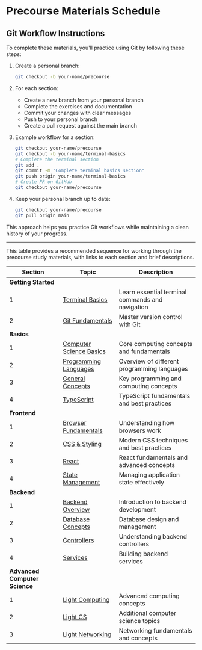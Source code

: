 # Precourse Materials Schedule

## Git Workflow Instructions

To complete these materials, you'll practice using Git by following these steps:

1. Create a personal branch:
   ```bash
   git checkout -b your-name/precourse
   ```

2. For each section:
   - Create a new branch from your personal branch
   - Complete the exercises and documentation
   - Commit your changes with clear messages
   - Push to your personal branch
   - Create a pull request against the main branch

3. Example workflow for a section:
   ```bash
   git checkout your-name/precourse
   git checkout -b your-name/terminal-basics
   # Complete the terminal section
   git add .
   git commit -m "Complete terminal basics section"
   git push origin your-name/terminal-basics
   # Create PR on GitHub
   git checkout your-name/precourse
   ```

4. Keep your personal branch up to date:
   ```bash
   git checkout your-name/precourse
   git pull origin main
   ```

This approach helps you practice Git workflows while maintaining a clean history of your progress.

---

This table provides a recommended sequence for working through the precourse study materials, with links to each section and brief descriptions.

| Section | Topic | Description |
|---------|-------|-------------|
| **Getting Started** |
| 1 | [Terminal Basics](terminal/README.md) | Learn essential terminal commands and navigation |
| 2 | [Git Fundamentals](git/README.md) | Master version control with Git |
| **Basics** |
| 1 | [Computer Science Basics](computer-science/basics/README.md) | Core computing concepts and fundamentals |
| 2 | [Programming Languages](computer-science/languages/README.md) | Overview of different programming languages |
| 3 | [General Concepts](computer-science/general-concepts/README.md) | Key programming and computing concepts |
| 4 | [TypeScript](computer-science/typescript/README.md) | TypeScript fundamentals and best practices |
| **Frontend** |
| 1 | [Browser Fundamentals](frontend/browser/README.md) | Understanding how browsers work |
| 2 | [CSS & Styling](frontend/css/README.md) | Modern CSS techniques and best practices |
| 3 | [React](frontend/react/README.md) | React fundamentals and advanced concepts |
| 4 | [State Management](frontend/state-management/README.md) | Managing application state effectively |
| **Backend** |
| 1 | [Backend Overview](backend/OVERVIEW.md) | Introduction to backend development |
| 2 | [Database Concepts](backend/database/README.md) | Database design and management |
| 3 | [Controllers](backend/controller/README.md) | Understanding backend controllers |
| 4 | [Services](backend/service/README.md) | Building backend services |
| **Advanced Computer Science** |
| 1 | [Light Computing](computer-science/light-computing/README.md) | Advanced computing concepts |
| 2 | [Light CS](computer-science/light-cs/README.md) | Additional computer science topics |
| 3 | [Light Networking](computer-science/light-networking/README.md) | Networking fundamentals and concepts |


